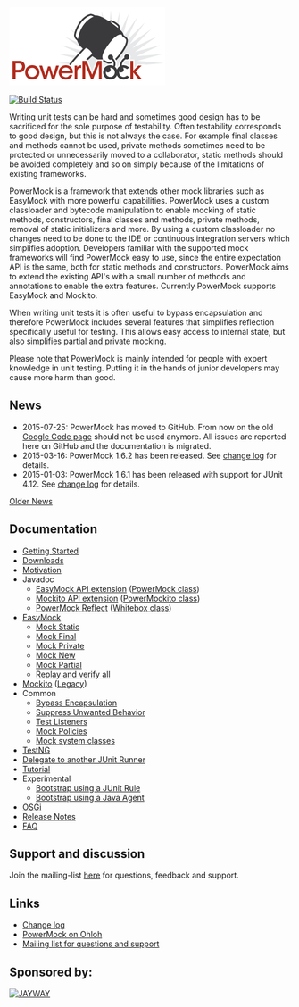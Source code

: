 ![PowerMock](powermock.png)

[![Build Status](https://travis-ci.org/jayway/powermock.svg)](https://travis-ci.org/jayway/powermock)

Writing unit tests can be hard and sometimes good design has to be sacrificed for the sole purpose of testability. Often testability corresponds to good design, but this is not always the case. For example final classes and methods cannot be used, private methods sometimes need to be protected or unnecessarily moved to a collaborator, static methods should be avoided completely and so on simply because of the limitations of existing frameworks.

PowerMock is a framework that extends other mock libraries such as EasyMock with more powerful capabilities. PowerMock uses a custom classloader and bytecode manipulation to enable mocking of static methods, constructors, final classes and methods, private methods, removal of static initializers and more. By using a custom classloader no changes need to be done to the IDE or continuous integration servers which simplifies adoption. Developers familiar with the supported mock frameworks will find PowerMock easy to use, since the entire expectation API is the same, both for static methods and constructors. PowerMock aims to extend the existing API's with a small number of methods and annotations to enable the extra features. Currently PowerMock supports EasyMock and Mockito.

When writing unit tests it is often useful to bypass encapsulation and therefore PowerMock includes several features that simplifies reflection specifically useful for testing. This allows easy access to internal state, but also simplifies partial and private mocking.

Please note that PowerMock is mainly intended for people with expert knowledge in unit testing. Putting it in the hands of junior developers may cause more harm than good.

## News
* 2015-07-25: PowerMock has moved to GitHub. From now on the old <a href="https://code.google.com/p/powermock/">Google Code page</a> should not be used anymore. All issues are reported here on GitHub and the documentation is migrated.
* 2015-03-16: PowerMock 1.6.2 has been released. See [change log](https://raw.githubusercontent.com/jayway/powermock/master/changelog.txt) for details.
* 2015-01-03: PowerMock 1.6.1 has been released with support for JUnit 4.12. See [change log](https://raw.githubusercontent.com/jayway/powermock/master/changelog.txt) for details.

[Older News](https://github.com/jayway/powermock/wiki/OldNews)

## Documentation
* [Getting Started](https://github.com/jayway/powermock/wiki/GettingStarted)
* [Downloads](https://github.com/jayway/powermock/wiki/Downloads)
* [Motivation](https://github.com/jayway/powermock/wiki/Motivation)
* Javadoc
  * [EasyMock API extension](http://www.javadoc.io/doc/org.powermock/powermock-api-easymock/1.6.2) ([PowerMock class](http://static.javadoc.io/org.powermock/powermock-api-easymock/1.6.2/org/powermock/api/easymock/PowerMock.html))
  * [Mockito API extension](http://www.javadoc.io/doc/org.powermock/powermock-api-mockito/1.6.2) ([PowerMockito class](http://static.javadoc.io/org.powermock/powermock-api-mockito/1.6.2/org/powermock/api/mockito/PowerMockito.html))
  * [PowerMock Reflect](http://www.javadoc.io/doc/org.powermock/powermock-reflect/1.6.2) ([Whitebox class](http://static.javadoc.io/org.powermock/powermock-reflect/1.6.2/org/powermock/reflect/Whitebox.html))
* [EasyMock](https://github.com/jayway/powermock/wiki/EasyMock)
  * [Mock Static](https://github.com/jayway/powermock/wiki/MockStatic)
  * [Mock Final](https://github.com/jayway/powermock/wiki/MockFinal)
  * [Mock Private](https://github.com/jayway/powermock/wiki/MockPrivate)
  * [Mock New](https://github.com/jayway/powermock/wiki/MockConstructor)
  * [Mock Partial](https://github.com/jayway/powermock/wiki/MockPartial)
  * [Replay and verify all](https://github.com/jayway/powermock/wiki/ReplayAllAndVerifyAll)
* [Mockito](https://github.com/jayway/powermock/wiki/MockitoUsage) ([Legacy](https://github.com/jayway/powermock/wiki/MockitoUsage_Legacy))
* Common
  * [Bypass Encapsulation](https://github.com/jayway/powermock/wiki/BypassEncapsulation)
  * [Suppress Unwanted Behavior](https://github.com/jayway/powermock/wiki/SuppressUnwantedBehavior)
  * [Test Listeners](https://github.com/jayway/powermock/wiki/TestListeners)
  * [Mock Policies](https://github.com/jayway/powermock/wiki/MockPolicies)
  * [Mock system classes](https://github.com/jayway/powermock/wiki/MockSystem)
* [TestNG](https://github.com/jayway/powermock/wiki/TestNG_usage)
* [Delegate to another JUnit Runner](https://github.com/jayway/powermock/wiki/JUnit_Delegating_Runner)
* [Tutorial](https://github.com/jayway/powermock/wiki/PowerMock_tutorial)
* Experimental
  * [Bootstrap using a JUnit Rule](https://github.com/jayway/powermock/wiki/PowerMockRule)
  * [Bootstrap using a Java Agent](https://github.com/jayway/powermock/wiki/PowerMockAgent)
* [OSGi](https://github.com/jayway/powermock/wiki/osgi)
* [Release Notes](https://github.com/jayway/powermock/wiki/ReleaseNotes)
* [FAQ](https://github.com/jayway/powermock/wiki/FAQ) 

## Support and discussion
Join the mailing-list [here](http://groups.google.com/group/powermock) for questions, feedback and support.

## Links
* [Change log](https://raw.githubusercontent.com/jayway/powermock/master/changelog.txt)
* [PowerMock on Ohloh](http://www.ohloh.net/p/powermock/)
* [Mailing list for questions and support](http://groups.google.com/group/powermock)
 
## Sponsored by:
[![JAYWAY](http://www.arctiquator.com/oppenkallkod/assets/images/jayway_logo.png)](http://www.jayway.com/)

